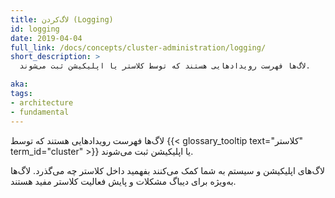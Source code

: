 ```yaml
---
title: لاگ‌کردن (Logging)
id: logging
date: 2019-04-04
full_link: /docs/concepts/cluster-administration/logging/
short_description: >
  لاگ‌ها فهرست رویدادهایی هستند که توسط کلاستر یا اپلیکیشن ثبت می‌شوند.

aka: 
tags:
- architecture
- fundamental
---
```

 لاگ‌ها فهرست رویدادهایی هستند که توسط {{< glossary_tooltip text="کلاستر" term_id="cluster" >}} یا اپلیکیشن ثبت می‌شوند.

<!--more--> 

لاگ‌های اپلیکیشن و سیستم به شما کمک می‌کنند بفهمید داخل کلاستر چه می‌گذرد. لاگ‌ها به‌ویژه برای دیباگ مشکلات و پایش فعالیت کلاستر مفید هستند.
